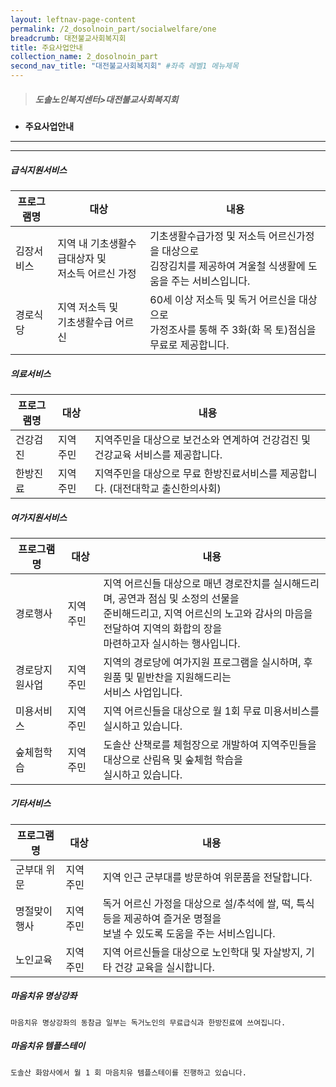 ```yaml
---
layout: leftnav-page-content
permalink: /2_dosolnoin_part/socialwelfare/one
breadcrumb: 대전불교사회복지회
title: 주요사업안내
collection_name: 2_dosolnoin_part
second_nav_title: "대전불교사회복지회" #좌측 레벨1 메뉴제목
---
```


> ##### **도솔노인복지센터>대전불교사회복지회**

* **주요사업안내**
---
---

##### **급식지원서비스**

|프로그램명|대상|내용|
|-|-|-|
|김장서비스| 지역 내 기초생활수급대상자 및 <br>저소득 어르신 가정| 기초생활수급가정 및 저소득 어르신가정을 대상으로 <br> 김장김치를 제공하여 겨울철 식생활에 도움을 주는 서비스입니다.|
|경로식당|지역 저소득 및 <br>기초생활수급 어르신|60세 이상 저소득 및 독거 어르신을 대상으로 <br>가정조사를 통해 주 3화(화 목 토)점심을 무료로 제공합니다.|


##### **의료서비스**

|프로그램명|대상|내용|
|-|-|-|
|건강검진| 지역주민 | 지역주민을 대상으로 보건소와 연계하여 건강검진 및 건강교육 서비스를 제공합니다.|
|한방진료| 지역주민 | 지역주민을 대상으로 무료 한방진료서비스를 제공합니다. (대전대학교 출신한의사회)|


##### **여가지원서비스**

|프로그램명|대상|내용|
|-|-|-|
|경로행사| 지역주민 | 지역 어르신들 대상으로 매년 경로잔치를 실시해드리며, 공연과 점심 및 소정의 선물을 <br> 준비해드리고, 지역 어르신의 노고와 감사의 마음을 전달하여 지역의 화합의 장을 <br> 마련하고자 실시하는 행사입니다.|
|경로당지원사업| 지역주민 | 지역의 경로당에 여가지원 프로그램을 실시하며, 후원품 및 밑반찬을 지원해드리는 <br> 서비스 사업입니다.|
|미용서비스| 지역주민 | 지역 어르신들을 대상으로 월 1회 무료 미용서비스를 실시하고 있습니다.|
|숲체험학습| 지역주민 | 도솔산 산책로를 체험장으로 개발하여 지역주민들을 대상으로 산림욕 및 숲체험 학습을 <br> 실시하고 있습니다.|


##### **기타서비스**

|프로그램명|대상|내용|
|-|-|-|
|군부대 위문| 지역주민 | 지역 인근 군부대를 방문하여 위문품을 전달합니다.|
|명절맞이 행사| 지역주민 | 독거 어르신 가정을 대상으로 설/추석에 쌀, 떡, 특식 등을 제공하여 즐거운 명절을 <br> 보낼 수 있도록 도움을 주는 서비스입니다.|
|노인교육| 지역주민 | 지역 어르신들을 대상으로 노인학대 및 자살방지, 기타 건강 교육을 실시합니다.|

##### **마음치유 명상강좌**
    
    마음치유 명상강좌의 동참금 일부는 독거노인의 무료급식과 한방진료에 쓰여집니다.

##### **마음치유 템플스테이**
    
    도솔산 화암사에서 월 1 회 마음치유 템플스테이를 진행하고 있습니다.
